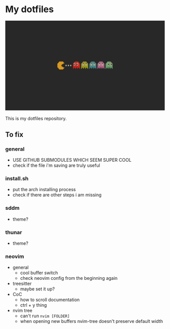 # My dotfiles

![wallpaper](OpMPCR0.png)

This is my dotfiles repository.

## To fix

### general

- USE GITHUB SUBMODULES WHICH SEEM SUPER COOL
- check if the file i'm saving are truly useful

### install.sh

- put the arch installing process
- check if there are other steps i am missing

### sddm

- theme?

### thunar

- theme?

### neovim

- general
    - cool buffer switch
    - check neovim config from the beginning again
- treesitter
    - maybe set it up?
- CoC
    - how to scroll documentation
    - ctrl + y thing
- nvim tree
    - can't run `nvim [FOLDER]`
    - when opening new buffers nvim-tree doesn't preserve default width

